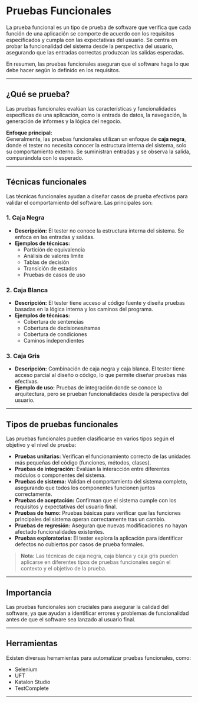 # Pruebas Funcionales

La prueba funcional es un tipo de prueba de software que verifica que cada función de una aplicación se comporte de acuerdo con los requisitos especificados y cumpla con las expectativas del usuario. Se centra en probar la funcionalidad del sistema desde la perspectiva del usuario, asegurando que las entradas correctas produzcan las salidas esperadas.

En resumen, las pruebas funcionales aseguran que el software haga lo que debe hacer según lo definido en los requisitos.

---

## ¿Qué se prueba?

Las pruebas funcionales evalúan las características y funcionalidades específicas de una aplicación, como la entrada de datos, la navegación, la generación de informes y la lógica del negocio.

**Enfoque principal:**  
Generalmente, las pruebas funcionales utilizan un enfoque de **caja negra**, donde el tester no necesita conocer la estructura interna del sistema, solo su comportamiento externo. Se suministran entradas y se observa la salida, comparándola con lo esperado.

---

## Técnicas funcionales

Las técnicas funcionales ayudan a diseñar casos de prueba efectivos para validar el comportamiento del software. Las principales son:

### 1. Caja Negra

- **Descripción:** El tester no conoce la estructura interna del sistema. Se enfoca en las entradas y salidas.
- **Ejemplos de técnicas:**
  - Partición de equivalencia
  - Análisis de valores límite
  - Tablas de decisión
  - Transición de estados
  - Pruebas de casos de uso

### 2. Caja Blanca

- **Descripción:** El tester tiene acceso al código fuente y diseña pruebas basadas en la lógica interna y los caminos del programa.
- **Ejemplos de técnicas:**
  - Cobertura de sentencias
  - Cobertura de decisiones/ramas
  - Cobertura de condiciones
  - Caminos independientes

### 3. Caja Gris

- **Descripción:** Combinación de caja negra y caja blanca. El tester tiene acceso parcial al diseño o código, lo que permite diseñar pruebas más efectivas.
- **Ejemplo de uso:** Pruebas de integración donde se conoce la arquitectura, pero se prueban funcionalidades desde la perspectiva del usuario.

---

## Tipos de pruebas funcionales

Las pruebas funcionales pueden clasificarse en varios tipos según el objetivo y el nivel de prueba:

- **Pruebas unitarias:** Verifican el funcionamiento correcto de las unidades más pequeñas del código (funciones, métodos, clases).
- **Pruebas de integración:** Evalúan la interacción entre diferentes módulos o componentes del sistema.
- **Pruebas de sistema:** Validan el comportamiento del sistema completo, asegurando que todos los componentes funcionen juntos correctamente.
- **Pruebas de aceptación:** Confirman que el sistema cumple con los requisitos y expectativas del usuario final.
- **Pruebas de humo:** Pruebas básicas para verificar que las funciones principales del sistema operan correctamente tras un cambio.
- **Pruebas de regresión:** Aseguran que nuevas modificaciones no hayan afectado funcionalidades existentes.
- **Pruebas exploratorias:** El tester explora la aplicación para identificar defectos no cubiertos por casos de prueba formales.

> **Nota:** Las técnicas de caja negra, caja blanca y caja gris pueden aplicarse en diferentes tipos de pruebas funcionales según el contexto y el objetivo de la prueba.

---

## Importancia

Las pruebas funcionales son cruciales para asegurar la calidad del software, ya que ayudan a identificar errores y problemas de funcionalidad antes de que el software sea lanzado al usuario final.

---

## Herramientas

Existen diversas herramientas para automatizar pruebas funcionales, como:
- Selenium
- UFT
- Katalon Studio
- TestComplete

---